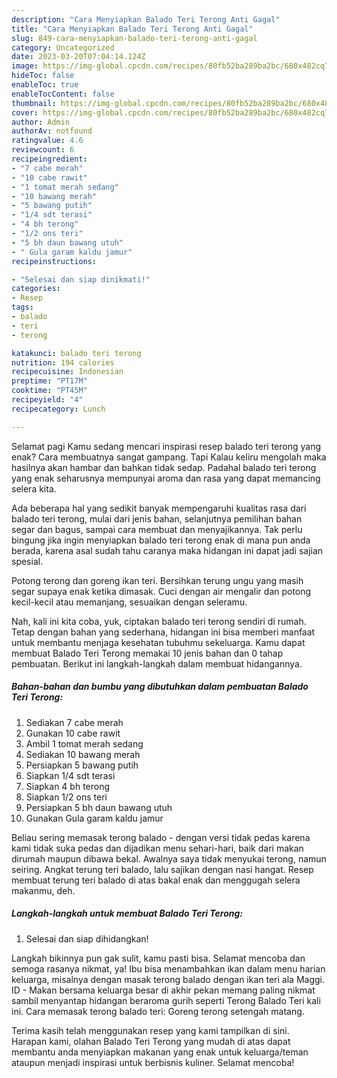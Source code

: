 ```yaml
---
description: "Cara Menyiapkan Balado Teri Terong Anti Gagal"
title: "Cara Menyiapkan Balado Teri Terong Anti Gagal"
slug: 849-cara-menyiapkan-balado-teri-terong-anti-gagal
category: Uncategorized
date: 2023-03-20T07:04:14.124Z
image: https://img-global.cpcdn.com/recipes/80fb52ba289ba2bc/680x482cq70/balado-teri-terong-foto-resep-utama.jpg
hideToc: false
enableToc: true
enableTocContent: false
thumbnail: https://img-global.cpcdn.com/recipes/80fb52ba289ba2bc/680x482cq70/balado-teri-terong-foto-resep-utama.jpg
cover: https://img-global.cpcdn.com/recipes/80fb52ba289ba2bc/680x482cq70/balado-teri-terong-foto-resep-utama.jpg
author: Admin
authorAv: notfound
ratingvalue: 4.6
reviewcount: 6
recipeingredient:
- "7 cabe merah"
- "10 cabe rawit"
- "1 tomat merah sedang"
- "10 bawang merah"
- "5 bawang putih"
- "1/4 sdt terasi"
- "4 bh terong"
- "1/2 ons teri"
- "5 bh daun bawang utuh"
- " Gula garam kaldu jamur"
recipeinstructions:

- "Selesai dan siap dinikmati!"
categories:
- Resep
tags:
- balado
- teri
- terong

katakunci: balado teri terong 
nutrition: 194 calories
recipecuisine: Indonesian
preptime: "PT17M"
cooktime: "PT45M"
recipeyield: "4"
recipecategory: Lunch

---
```



Selamat pagi Kamu sedang mencari inspirasi resep balado teri terong yang enak? Cara membuatnya sangat gampang. Tapi Kalau keliru mengolah maka hasilnya akan hambar dan bahkan tidak sedap. Padahal balado teri terong yang enak seharusnya mempunyai aroma dan rasa yang dapat memancing selera kita.


Ada beberapa hal yang sedikit banyak mempengaruhi kualitas rasa dari balado teri terong, mulai dari jenis bahan, selanjutnya pemilihan bahan segar dan bagus, sampai cara membuat dan menyajikannya. Tak perlu bingung jika ingin menyiapkan balado teri terong enak di mana pun anda berada, karena asal sudah tahu caranya maka hidangan ini dapat jadi sajian spesial.

Potong terong dan goreng ikan teri. Bersihkan terung ungu yang masih segar supaya enak ketika dimasak. Cuci dengan air mengalir dan potong kecil-kecil atau memanjang, sesuaikan dengan seleramu.


Nah, kali ini kita coba, yuk, ciptakan balado teri terong sendiri di rumah. Tetap dengan bahan yang sederhana, hidangan ini bisa memberi manfaat untuk membantu menjaga kesehatan tubuhmu sekeluarga. Kamu dapat membuat Balado Teri Terong memakai 10 jenis bahan dan 0 tahap pembuatan. Berikut ini langkah-langkah dalam membuat hidangannya.

<!--inarticleads1-->

##### Bahan-bahan dan bumbu yang dibutuhkan dalam pembuatan Balado Teri Terong:

1. Sediakan 7 cabe merah
1. Gunakan 10 cabe rawit
1. Ambil 1 tomat merah sedang
1. Sediakan 10 bawang merah
1. Persiapkan 5 bawang putih
1. Siapkan 1/4 sdt terasi
1. Siapkan 4 bh terong
1. Siapkan 1/2 ons teri
1. Persiapkan 5 bh daun bawang utuh
1. Gunakan  Gula garam kaldu jamur


Beliau sering memasak terong balado - dengan versi tidak pedas karena kami tidak suka pedas dan dijadikan menu sehari-hari, baik dari makan dirumah maupun dibawa bekal. Awalnya saya tidak menyukai terong, namun seiring. Angkat terung teri balado, lalu sajikan dengan nasi hangat. Resep membuat terung teri balado di atas bakal enak dan menggugah selera makanmu, deh. 

<!--inarticleads2-->

##### Langkah-langkah untuk membuat Balado Teri Terong:


1. Selesai dan siap dihidangkan!

Langkah bikinnya pun gak sulit, kamu pasti bisa. Selamat mencoba dan semoga rasanya nikmat, ya! Ibu bisa menambahkan ikan dalam menu harian keluarga, misalnya dengan masak terong balado dengan ikan teri ala Maggi. ID - Makan bersama keluarga besar di akhir pekan memang paling nikmat sambil menyantap hidangan beraroma gurih seperti Terong Balado Teri kali ini. Cara memasak terong balado teri: Goreng terong setengah matang. 

Terima kasih telah menggunakan resep yang kami tampilkan di sini. Harapan kami, olahan Balado Teri Terong yang mudah di atas dapat membantu anda menyiapkan makanan yang enak untuk keluarga/teman ataupun menjadi inspirasi untuk berbisnis kuliner. Selamat mencoba!

